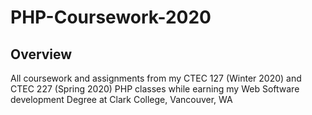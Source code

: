 # PHP-Coursework-2020

## Overview
All coursework and assignments from my CTEC 127 (Winter 2020) and CTEC 227 (Spring 2020) PHP classes while earning my Web Software development Degree at Clark College, Vancouver, WA